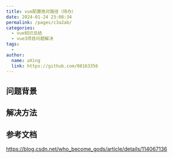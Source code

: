 ```yaml
---
title: vue配置绝对路径（待办）
date: 2024-01-24 23:08:34
permalink: /pages/c3a2ab/
categories:
  - vue知识总结
  - vue3项目问题解决
tags:
  - 
author: 
  name: aXing
  link: https://github.com/08163356
---
```


## 问题背景



## 解决方法





## 参考文档

https://blog.csdn.net/who_become_gods/article/details/114067136<!-- more -->

